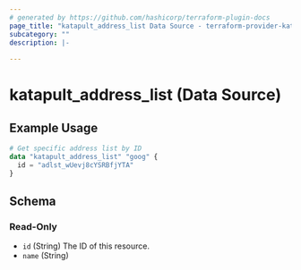 ```yaml
---
# generated by https://github.com/hashicorp/terraform-plugin-docs
page_title: "katapult_address_list Data Source - terraform-provider-katapult"
subcategory: ""
description: |-
  
---
```


# katapult_address_list (Data Source)



## Example Usage

```terraform
# Get specific address list by ID
data "katapult_address_list" "goog" {
  id = "adlst_wUevj8cYSRBfjYTA"
}
```

<!-- schema generated by tfplugindocs -->
## Schema

### Read-Only

- `id` (String) The ID of this resource.
- `name` (String)


